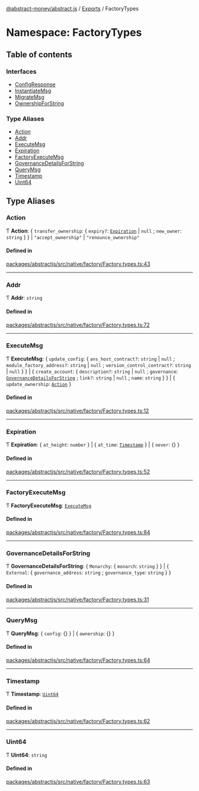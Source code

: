 [@abstract-money/abstract.js](../README.md) / [Exports](../modules.md) / FactoryTypes

# Namespace: FactoryTypes

## Table of contents

### Interfaces

- [ConfigResponse](../interfaces/FactoryTypes.ConfigResponse.md)
- [InstantiateMsg](../interfaces/FactoryTypes.InstantiateMsg.md)
- [MigrateMsg](../interfaces/FactoryTypes.MigrateMsg.md)
- [OwnershipForString](../interfaces/FactoryTypes.OwnershipForString.md)

### Type Aliases

- [Action](FactoryTypes.md#action)
- [Addr](FactoryTypes.md#addr)
- [ExecuteMsg](FactoryTypes.md#executemsg)
- [Expiration](FactoryTypes.md#expiration)
- [FactoryExecuteMsg](FactoryTypes.md#factoryexecutemsg)
- [GovernanceDetailsForString](FactoryTypes.md#governancedetailsforstring)
- [QueryMsg](FactoryTypes.md#querymsg)
- [Timestamp](FactoryTypes.md#timestamp)
- [Uint64](FactoryTypes.md#uint64)

## Type Aliases

### Action

Ƭ **Action**: { `transfer_ownership`: { `expiry?`: [`Expiration`](FactoryTypes.md#expiration) \| ``null`` ; `new_owner`: `string`  }  } \| ``"accept_ownership"`` \| ``"renounce_ownership"``

#### Defined in

[packages/abstractjs/src/native/factory/Factory.types.ts:43](https://github.com/Abstract-OS/abstract.js/blob/c46b309/packages/abstractjs/src/native/factory/Factory.types.ts#L43)

___

### Addr

Ƭ **Addr**: `string`

#### Defined in

[packages/abstractjs/src/native/factory/Factory.types.ts:72](https://github.com/Abstract-OS/abstract.js/blob/c46b309/packages/abstractjs/src/native/factory/Factory.types.ts#L72)

___

### ExecuteMsg

Ƭ **ExecuteMsg**: { `update_config`: { `ans_host_contract?`: `string` \| ``null`` ; `module_factory_address?`: `string` \| ``null`` ; `version_control_contract?`: `string` \| ``null``  }  } \| { `create_account`: { `description?`: `string` \| ``null`` ; `governance`: [`GovernanceDetailsForString`](FactoryTypes.md#governancedetailsforstring) ; `link?`: `string` \| ``null`` ; `name`: `string`  }  } \| { `update_ownership`: [`Action`](FactoryTypes.md#action)  }

#### Defined in

[packages/abstractjs/src/native/factory/Factory.types.ts:12](https://github.com/Abstract-OS/abstract.js/blob/c46b309/packages/abstractjs/src/native/factory/Factory.types.ts#L12)

___

### Expiration

Ƭ **Expiration**: { `at_height`: `number`  } \| { `at_time`: [`Timestamp`](FactoryTypes.md#timestamp)  } \| { `never`: {}  }

#### Defined in

[packages/abstractjs/src/native/factory/Factory.types.ts:52](https://github.com/Abstract-OS/abstract.js/blob/c46b309/packages/abstractjs/src/native/factory/Factory.types.ts#L52)

___

### FactoryExecuteMsg

Ƭ **FactoryExecuteMsg**: [`ExecuteMsg`](FactoryTypes.md#executemsg)

#### Defined in

[packages/abstractjs/src/native/factory/Factory.types.ts:84](https://github.com/Abstract-OS/abstract.js/blob/c46b309/packages/abstractjs/src/native/factory/Factory.types.ts#L84)

___

### GovernanceDetailsForString

Ƭ **GovernanceDetailsForString**: { `Monarchy`: { `monarch`: `string`  }  } \| { `External`: { `governance_address`: `string` ; `governance_type`: `string`  }  }

#### Defined in

[packages/abstractjs/src/native/factory/Factory.types.ts:31](https://github.com/Abstract-OS/abstract.js/blob/c46b309/packages/abstractjs/src/native/factory/Factory.types.ts#L31)

___

### QueryMsg

Ƭ **QueryMsg**: { `config`: {}  } \| { `ownership`: {}  }

#### Defined in

[packages/abstractjs/src/native/factory/Factory.types.ts:64](https://github.com/Abstract-OS/abstract.js/blob/c46b309/packages/abstractjs/src/native/factory/Factory.types.ts#L64)

___

### Timestamp

Ƭ **Timestamp**: [`Uint64`](FactoryTypes.md#uint64)

#### Defined in

[packages/abstractjs/src/native/factory/Factory.types.ts:62](https://github.com/Abstract-OS/abstract.js/blob/c46b309/packages/abstractjs/src/native/factory/Factory.types.ts#L62)

___

### Uint64

Ƭ **Uint64**: `string`

#### Defined in

[packages/abstractjs/src/native/factory/Factory.types.ts:63](https://github.com/Abstract-OS/abstract.js/blob/c46b309/packages/abstractjs/src/native/factory/Factory.types.ts#L63)

